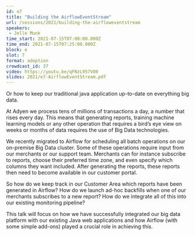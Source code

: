 ```yaml
---
id: e7
title: "Building the AirflowEventStream"
url: /sessions/2021/building-the-airfloweventstream
speakers:
 - Jelle Munk
time_start: 2021-07-15T07:00:00.000Z
time_end: 2021-07-15T07:25:00.000Z
block: e
slot: 7
format: adoption
crowdcast_id: 37
video: https://youtu.be/qFNzL957VO0
slides: 2021/e7-AirflowEventStream.pdf
---
```


Or how to keep our traditional java application up-to-date on everything big data.

 At Adyen we process tens of millions of transactions a day, a number that rises every day.
 This means that generating reports, training machine learning models or any other operation that requires a bird’s eye view on weeks or months of data requires the use of Big Data technologies.

 We recently migrated to Airflow for scheduling all batch operations on our on-premise Big Data cluster. Some of these operations require input from our merchants or our support team. Merchants can for instance subscribe to reports, choose their preferred time zone, and even specify which columns they want included. After generating the reports, these reports then need to become available in our customer portal.

 So how do we keep track in our Customer Area which reports have been generated in Airflow?
 How do we launch ad-hoc backfills when one of our merchants subscribes to a new report?
 How do we integrate all of this into our existing monitoring pipeline?

 This talk will focus on how we have successfully integrated our big data platform with our existing Java web applications and how Airflow (with some simple add-ons) played a crucial role in achieving this.
